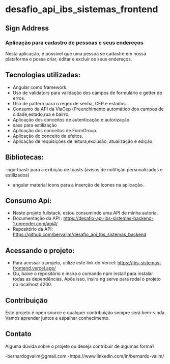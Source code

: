 # desafio_api_ibs_sistemas_frontend 

  ## Sign Address

  <h3>Aplicação para cadastro de pessoas e seus endereços</h3>

  <p> Nesta aplicação, é possível que uma pessoa se cadastre em nossa plataforma e possa criar, editar e excluir os seus endereços.</p>

  ## Tecnologias utilizadas:
  - Angular como framework.
  - Uso de validators para validação dos campos de formulário e getter de erros.
  - Uso de pattern para o regex de senha, CEP e estados.
  - Consumo da API da ViaCep (Preenchimento automático dos campos de cidade,estado,rua e bairro.
  - Aplicação dos conceitos de autenticação e autorização.
- sass para
estilização
- Aplicação dos conceitos de FormGroup.
- Aplicação do conceito de efeitos.
- Aplicação de requisições de leitura,exclusão, atualização e edição.

## Bibliotecas:
  -ngx-toastr para a exibição de toasts (avisos de notifição personalizados e estilizados)
  - angular material icons para a inserção de ícones na aplicação.

## Consumo Api:
- Neste projeto fullstack, estou consumindo uma API de minha autoria.
- Documentação da API : https://desafio-api-ibs-sistemas-backend-1.onrender.com/api#/
- Repositório da API: https://github.com/bervalim/desafio_api_Ibs_sistemas_backend
## Acessando o projeto:
- Para acessar o projeto, utilize este link do Vercel: https://ibs-sistemas-frontend.vercel.app/
- Ou, baixe o repositório e insira o comando npm install para instalar todas as dependências. Após isso, insira ng serve para rodal o projeto no localhost 4200.

## Contribuição
<p>Este projeto é open source e qualquer contribuição sempre será bem-vinda. Vamos aprender juntos e espalhar conhecimento.</p> 

## Contato
<p>Alguma dúvida sobre o projeto ou deseja contribuir de algumas forma?</p>
-bernardogvalim@gmail.com
-https://www.linkedin.com/in/bernardo-valim/

